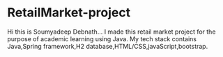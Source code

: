 # RetailMarket-project
Hi this is Soumyadeep Debnath...
I made this retail market project for the purpose of academic learning using Java.
My tech stack contains Java,Spring framework,H2 database,HTML/CSS,javaScript,bootstrap.
